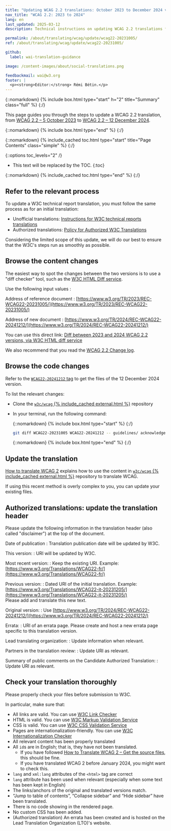 ```yaml
---
title: "Updating WCAG 2.2 translations: October 2023 to December 2024 version"
nav_title: "WCAG 2.2: 2023 to 2024"
lang: en
last_updated: 2025-03-12
description: Technical instructions on updating WCAG 2.2 translations from October 2023 to December 2024 version

permalink: /about/translating/wcag/update/wcag22-20231005/
ref: /about/translating/wcag/update/wcag22-20231005/

github:
  label: wai-translation-guidance

image: /content-images/about/social-translations.png

feedbackmail: wai@w3.org
footer: |
  <p><strong>Editor:</strong> Rémi Bétin.</p>
---
```


{::nomarkdown}
{% include box.html type="start" h="2" title="Summary" class="full" %}
{:/}

This page guides you through the steps to update a WCAG 2.2 translation, from [WCAG 2.2 – 5 October 2023](https://www.w3.org/TR/2023/REC-WCAG22-20231005/) to [WCAG 2.2 – 12 December 2024](https://www.w3.org/TR/2024/REC-WCAG22-20241212/).

{::nomarkdown}
{% include box.html type="end" %}
{:/}

{::nomarkdown}
{% include_cached toc.html type="start" title="Page Contents" class="simple" %}
{:/}

{::options toc_levels="2" /}

- This text will be replaced by the TOC.
{:toc}

{::nomarkdown}
{% include_cached toc.html type="end" %}
{:/}

## Refer to the relevant process

To update a W3C technical report translation, you must follow the same process as for an initial translation:
- Unofficial translations: [Instructions for W3C technical reports translations](https://www.w3.org/Consortium/Translation/#how)
- Authorized translations: [Policy for Authorized W3C Translations](https://www.w3.org/2005/02/TranslationPolicy.html)

Considering the limited scope of this update, we will do our best to ensure that the W3C's steps run as smoothly as possible.

## Browse the content changes

The easiest way to spot the changes between the two versions is to use a "diff checker" tool, such as the [W3C HTML Diff service](https://services.w3.org/htmldiff). 

Use the following input values :

Address of reference document
: [https://www.w3.org/TR/2023/REC-WCAG22-20231005/](https://www.w3.org/TR/2023/REC-WCAG22-20231005/)

Address of new document
: [https://www.w3.org/TR/2024/REC-WCAG22-20241212/](https://www.w3.org/TR/2024/REC-WCAG22-20241212/)

You can use this direct link: [Diff between 2023 and 2024 WCAG 2.2 versions, via W3C HTML diff service](https://services.w3.org/htmldiff?doc1=https%3A%2F%2Fwww.w3.org%2FTR%2F2023%2FREC-WCAG22-20231005%2F&doc2=https%3A%2F%2Fwww.w3.org%2FTR%2F2024%2FREC-WCAG22-20241212%2F)

We also recommend that you read the [WCAG 2.2 Change log](https://www.w3.org/TR/WCAG22/#changelog).

## Browse the code changes

Refer to the [`WCAG22-20241212` tag](https://github.com/w3c/wcag/tree/WCAG22-20241212) to get the files of the 12 December 2024 version.

To list the relevant changes:
- Clone the [`w3c/wcag` {% include_cached external.html %}](https://github.com/w3c/wcag/) repository
- In your terminal, run the following command:

  {::nomarkdown}
  {% include box.html type="start" %}
  {:/}
  
  ```bash
  git diff WCAG22-20231005 WCAG22-20241212 -- guidelines/ acknowledgements/
  ```
  
  {::nomarkdown}
  {% include box.html type="end" %}
  {:/}

## Update the translation

[How to translate WCAG 2](/about/translating/wcag/) explains how to use the content in [`w3c/wcag` {% include_cached external.html %}](https://github.com/w3c/wcag/) repository to translate WCAG.

If using this recent method is overly complex to you, you can update your existing files.

## Authorized translations: update the translation header

Please update the following information in the translation header (also called "disclaimer") at the top of the document.

Date of publication
: Translation publication date will be updated by W3C.

This version:
: URI will be updated by W3C.

Most recent version:
: Keep the existing URI. Example: [https://www.w3.org/Translations/WCAG22-fr/](https://www.w3.org/Translations/WCAG22-fr/)

Previous version:
: Dated URI of the initial translation. Example: [https://www.w3.org/Translations/WCAG22-it-20231205/](https://www.w3.org/Translations/WCAG22-it-20231205/) \
Please add and translate this new text.

Original version:
: Use [https://www.w3.org/TR/2024/REC-WCAG22-20241212/](https://www.w3.org/TR/2024/REC-WCAG22-20241212/)

Errata:
: URI of an errata page. Please create and host a new errata page specific to this translation version.

Lead translating organization:
: Update information when relevant.

Partners in the translation review:
: Update URI as relevant.

Summary of public comments on the Candidate Authorized Translation:
: Update URI as relevant.

## Check your translation thoroughly

Please properly check your files before submission to W3C. 

In particular, make sure that:
- All links are valid. You can use [W3C Link Checker](https://validator.w3.org/checklink)
- HTML is valid. You can use [W3C Markup Validation Service](https://validator.w3.org/)
- CSS is valid. You can use [W3C CSS Validation Service](https://jigsaw.w3.org/css-validator/)
- Pages are internationalization-friendly. You can use [W3C Internationalization Checker](https://validator.w3.org/i18n-checker/)
- All relevant content has been properly translated
- All `id`s are in English; that is, they have not been translated. 
  - If you have followed [How to Translate WCAG 2 – Get the source files](/about/translating/wcag/#get-source-files), this should be fine.
  - If you have translated WCAG 2 before January 2024, you might want to check this.
- `lang` and `xml:lang` attributes of the `<html>` tag are correct
- `lang` attribute has been used when relevant (especially when some text has been kept in English)
- The links/anchors of the original and translated versions match.
- “Jump to table of contents”, “Collapse sidebar” and “Hide sidebar” have been translated.
- There is no code showing in the rendered page.
- No custom CSS has been added.
- (Authorized translation) An errata has been created and is hosted on the Lead Translation Organization (LTO)'s website.